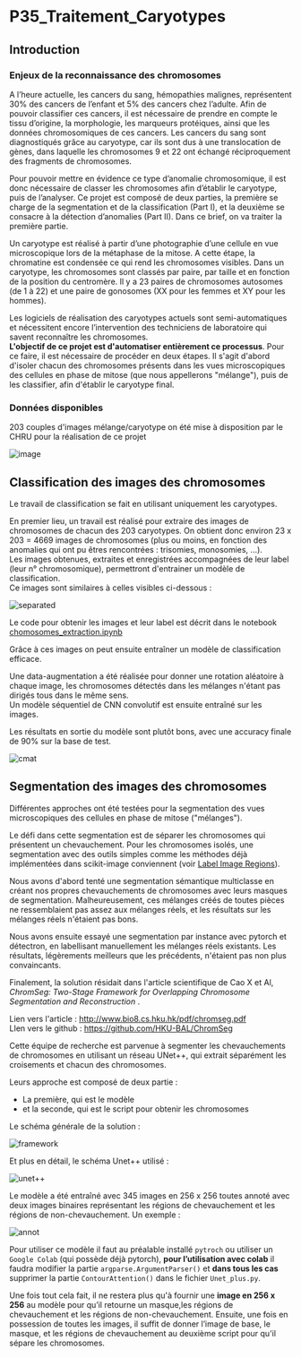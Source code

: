 # P35_Traitement_Caryotypes

## Introduction

### Enjeux de la reconnaissance des chromosomes

A l’heure actuelle, les cancers du sang, hémopathies malignes, représentent 30% des cancers de l’enfant et 5% des cancers chez l’adulte. Afin de pouvoir classifier ces cancers, il est nécessaire de prendre en compte le tissu d’origine, la morphologie, les marqueurs protéiques, ainsi que les données chromosomiques de ces cancers. Les cancers du sang sont diagnostiqués grâce au caryotype, car ils sont dus à une translocation de gènes, dans laquelle les chromosomes 9 et 22 ont échangé réciproquement des fragments de chromosomes.

Pour pouvoir mettre en évidence ce type d’anomalie chromosomique, il est donc nécessaire de classer les chromosomes afin d’établir le caryotype, puis de l’analyser. Ce projet est composé de deux parties, la première se charge de la segmentation et de la classification (Part I), et la deuxième se consacre à la détection d’anomalies (Part II). Dans ce brief, on va traiter la première partie.

Un caryotype est réalisé à partir d’une photographie d’une cellule en vue microscopique lors de la métaphase de la mitose. A cette étape, la chromatine est condensée ce qui rend les chromosomes visibles. Dans un caryotype, les chromosomes sont classés par paire, par taille et en fonction de la position du centromère. Il y a 23 paires de chromosomes autosomes (de 1 à 22) et une paire de gonosomes (XX pour les femmes et XY pour les hommes).

Les logiciels de réalisation des caryotypes actuels sont semi-automatiques et nécessitent encore l’intervention des techniciens de laboratoire qui savent reconnaître les chromosomes.<br>
**L'objectif de ce projet est d'automatiser entièrement ce processus**. Pour ce faire, il est nécessaire de procéder en deux étapes. Il s'agit d'abord d'isoler chacun des chromosomes présents dans les vues microscopiques des cellules en phase de mitose (que nous appellerons "mélange"), puis de les classifier, afin d'établir le caryotype final.

### Données disponibles

203 couples d'images mélange/caryotype on été mise à disposition par le CHRU pour la réalisation de ce projet

![image](https://user-images.githubusercontent.com/73179354/131327930-50a930f3-ec55-4973-acde-50c0ba6355bc.png)


## Classification des images des chromosomes

Le travail de classification se fait en utilisant uniquement les caryotypes.

En premier lieu, un travail est réalisé pour extraire des images de chromosomes de chacun des 203 caryotypes. On obtient donc environ 23 x 203 = 4669 images de chromosomes (plus ou moins, en fonction des anomalies qui ont pu êtres rencontrées : trisomies, monosomies, ...).<br>
Les images obtenues, extraites et enregistrées accompagnées de leur label (leur n° chromosomique), permettront d'entrainer un modèle de classification. <br>Ce images sont similaires à celles visibles ci-dessous :

![separated](images/separated.png)

Le code pour obtenir les images et leur label est décrit dans le notebook [chomosomes_extraction.ipynb](chomosomes_extraction.ipynb)

Grâce à ces images on peut ensuite entraîner un modèle de classification efficace. 

Une data-augmentation a été réalisée pour donner une rotation aléatoire à chaque image, 
les chromosomes détectés dans les mélanges n'étant pas dirigés tous dans le même sens.<br>
Un modèle séquentiel de CNN convolutif est ensuite entraîné sur les images. 

Les résultats en sortie du modèle sont plutôt bons, avec une accuracy finale de 90% sur la base de test.

![cmat](images/confmat.png)


## Segmentation des images des chromosomes

Différentes approches ont été testées pour la segmentation des vues microscopiques des cellules en phase de mitose ("mélanges"). 

Le défi dans cette segmentation est de séparer les chromosomes qui présentent un chevauchement. Pour les chromosomes isolés, une segmentation avec des outils simples comme les méthodes déjà implémentées dans scikit-image conviennent (voir [Label Image Regions](https://scikit-image.org/docs/dev/auto_examples/segmentation/plot_label.html#sphx-glr-auto-examples-segmentation-plot-label-py)).


Nous avons d'abord tenté une segmentation sémantique multiclasse en créant nos propres chevauchements de chromosomes avec leurs masques de segmentation. Malheureusement, ces mélanges créés de toutes pièces ne ressemblaient pas assez aux mélanges réels, et les résultats sur les mélanges réels n'étaient pas bons.

Nous avons ensuite essayé une segmentation par instance avec pytorch et détectron, en labellisant manuellement les mélanges réels existants. Les résultats, légèrements meilleurs que les précédents, n'étaient pas non plus convaincants.

Finalement, la solution résidait dans l'article scientifique de Cao X et Al, _ChromSeg: Two-Stage Framework for Overlapping
Chromosome Segmentation and Reconstruction_ .

Lien vers l'article : http://www.bio8.cs.hku.hk/pdf/chromseg.pdf </br>
LIen vers le github : https://github.com/HKU-BAL/ChromSeg

Cette équipe de recherche est parvenue à segmenter les chevauchements de chromosomes en utilisant un réseau UNet++, qui extrait séparément les croisements et chacun des chromosomes.

Leurs approche est composé de deux partie : 
* La première, qui est le modèle
* et la seconde, qui est le script pour obtenir les chromosomes

Le schéma générale de la solution :

![framework](images/framework.jpg)

Et plus en détail, le schéma Unet++ utilisé :

![unet++](images/unetplusplus.jpg)

Le modèle a été entraîné avec 345 images en 256 x 256 toutes annoté avec deux images binaires représentant les régions de chevauchement et les régions de non-chevauchement.
Un exemple :

![annot](images/annot.jpg)

Pour utiliser ce modèle il faut au préalable installé `pytroch` ou utiliser un `Google Colab` (qui possède déjà pytorch), __pour l’utilisation avec colab__ il faudra modifier la partie `argparse.ArgumentParser()` et __dans tous les cas__ supprimer la partie `ContourAttention()` dans le fichier `Unet_plus.py`.

Une fois tout cela fait, il ne restera plus qu'à fournir une __image en 256 x 256__ au modèle pour qu’il retourne un masque,les régions de chevauchement et les régions de non-chevauchement.
Ensuite, une fois en possession de toutes les images, il suffit de donner l’image de base, le masque, et les régions de chevauchement au deuxième script pour qu'il sépare les chromosomes.


